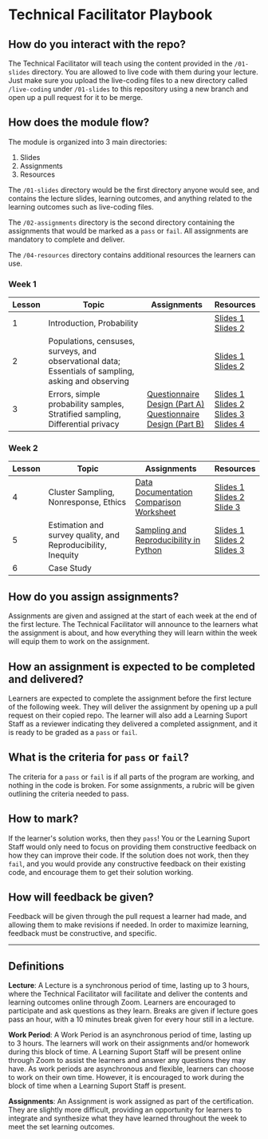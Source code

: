 # Technical Facilitator Playbook

## How do you interact with the repo?
The Technical Facilitator will teach using the content provided in the `/01-slides` directory. You are allowed to live code with them during your lecture. Just make sure you upload the live-coding files to a new directory called `/live-coding` under `/01-slides` to this repository using a new branch and open up a pull request for it to be merge.

## How does the module flow?
The module is organized into 3 main directories:
1. Slides
2. Assignments
3. Resources

The `/01-slides` directory would be the first directory anyone would see, and contains the lecture slides, learning outcomes, and anything related to the learning outcomes such as live-coding files.

The `/02-assignments` directory is the second directory containing the assignments that would be marked as a `pass` or `fail`. All assignments are mandatory to complete and deliver.

The `/04-resources` directory contains additional resources the learners can use.

### Week 1

| Lesson | Topic                                                                                        | Assignments      | Resources  |
|--------|----------------------------------------------------------------------------------------------|------------------|------------|
| 1      | Introduction, Probability                                                                    |                  | [Slides 1](./01-slides/00-introduction-slides.pdf) <br> [Slides 2](./01-slides/01-probability-slides.pdf) |
| 2      | Populations, censuses, surveys, and observational data; Essentials of sampling, asking and observing  |  | [Slides 1](/01-slides/02-populations-censuses-surveys-and-observational-data-slides.pdf) <br> [Slides 2](./01-slides/03-essentials-of-sampling-asking-and-observing-slides.pdf)|
| 3      | Errors, simple probability samples, Stratified sampling, Differential privacy         | [Questionnaire Design (Part A)](./02-assignments/questionnaire-design-part-a.md) <br> [Questionnaire Design (Part B)](./02-assignments/questionnaire-design-part-b.md) | [Slides 1](./01-slides/04-errors-slides.pdf) <br> [Slides 2](./01-slides/05-simple-probability-samples-slides.pdf) <br> [Slides 3](./01-slides/06-stratified-sampling-slides.pdf) <br> [Slides 4](./01-slides/07-differential-privacy-slides.pdf) |

### Week 2

| Lesson | Topic                                                                                        | Assignments      | Resources  |
|--------|----------------------------------------------------------------------------------------------|------------------|------------|
| 4      | Cluster Sampling, Nonresponse, Ethics | [Data Documentation Comparison Worksheet](./02-assignments/data-documentation-comparison-worksheet.md) | [Slides 1](./01-slides/08-cluster-sampling-slides.pdf) <br> [Slides 2](./01-slides/09-nonresponse-slides.pdf) <br> [Slide 3](./01-slides/10-ethics-slides.pdf) |
| 5      |  Estimation and survey quality, and Reproducibility, Inequity| [Sampling and Reproducibility in Python](./02-assignments/sampling-and-reproducibility.md) | [Slides 1](./01-slides/11-estimation-and-survey-quality-slides.pdf) <br> [Slides 2](./01-slides/12-reproducibility-slides.pdf) <br> [Slides 3](./01-slides/13-inequity-slides.pdf)|  
| 6      | Case Study  | | | 

## How do you assign assignments?
Assignments are given and assigned at the start of each week at the end of the first lecture. The Technical Facilitator will announce to the learners what the assignment is about, and how everything they will learn within the week will equip them to work on the assignment.

## How an assignment is expected to be completed and delivered?
Learners are expected to complete the assignment before the first lecture of the following week. They will deliver the assignment by opening up a pull request on their copied repo. The learner will also add a Learning Suport Staff as a reviewer indicating they delivered a completed assignment, and it is ready to be graded as a `pass` or `fail`.

## What is the criteria for `pass` or `fail`?
The criteria for a `pass` or `fail` is if all parts of the program are working, and nothing in the code is broken. For some assignments, a rubric will be given outlining the criteria needed to pass.

## How to mark?
If the learner's solution works, then they `pass`! You or the Learning Suport Staff would only need to focus on providing them constructive feedback on how they can improve their code. If the solution does not work, then they `fail`, and you would provide any constructive feedback on their existing code, and encourage them to get their solution working.

## How will feedback be given?
Feedback will be given through the pull request a learner had made, and allowing them to make revisions if needed. In order to maximize learning, feedback must be constructive, and specific.

<hr>

## Definitions
**Lecture**: A Lecture is a synchronous period of time, lasting up to 3 hours, where the Technical Facilitator will facilitate and deliver the contents and learning outcomes online through Zoom. Learners are encouraged to participate and ask questions as they learn. Breaks are given if lecture goes pass an hour, with a 10 minutes break given for every hour still in a lecture.

**Work Period**: A Work Period is an asynchronous period of time, lasting up to 3 hours. The learners will work on their assignments and/or homework during this block of time. A Learning Suport Staff will be present online through Zoom to assist the learners and answer any questions they may have. As work periods are asynchronous and flexible, learners can choose to work on their own time. However, it is encouraged to work during the block of time when a Learning Suport Staff is present.

**Assignments**: An Assignment is work assigned as part of the certification. They are slightly more difficult, providing an opportunity for learners to integrate and synthesize what they have learned throughout the week to meet the set learning outcomes.
